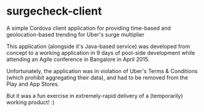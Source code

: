 # surgecheck-client

A simple Cordova client application for providing time-based and geolocation-based trending for Uber's surge multiplier

This application (alongside it's Java-based service) was developed from concept to a working application in 9 days of pool-side development while attending an Agile conference in Bangalore in April 2015.

Unfortunately, the application was in violation of Uber's Terms & Conditions (which prohibit aggregating their data), and had to be removed from the Play and App Stores.

But it was a fun exercise in extremely-rapid delivery of a (temporarily) working product! :)

